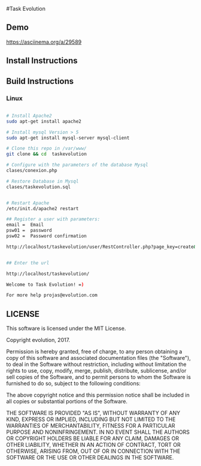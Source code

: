 #Task Evolution 

## Demo

https://asciinema.org/a/29589

## Install Instructions


## Build Instructions

### Linux

```bash

# Install Apache2 
sudo apt-get install apache2

# Install mysql Version > 5
sudo apt-get install mysql-server mysql-client

# Clone this repo in /var/www/
git clone && cd  taskevolution

# Configure with the parameters of the database Mysql
clases/conexion.php

# Restore Database in Mysql 
clases/taskevolution.sql


# Restart Apache 
/etc/init.d/apache2 restart

## Register a user with parameters:
email =  Email
psw01 =  password 
psw02 =  Password confirmation

http://localhost/taskevolution/user/RestController.php?page_key=create&psw01=12345&psw02=12345&email=develope@gmail.com


## Enter the url 

http://localhost/taskevolution/

Welcome to Task Evolution! =)

For more help projas@evolution.com
```


## LICENSE

This software is licensed under the MIT License.

Copyright evolution, 2017.

Permission is hereby granted, free of charge, to any person obtaining a
copy of this software and associated documentation files (the
"Software"), to deal in the Software without restriction, including
without limitation the rights to use, copy, modify, merge, publish,
distribute, sublicense, and/or sell copies of the Software, and to permit
persons to whom the Software is furnished to do so, subject to the
following conditions:

The above copyright notice and this permission notice shall be included
in all copies or substantial portions of the Software.

THE SOFTWARE IS PROVIDED "AS IS", WITHOUT WARRANTY OF ANY KIND, EXPRESS
OR IMPLIED, INCLUDING BUT NOT LIMITED TO THE WARRANTIES OF
MERCHANTABILITY, FITNESS FOR A PARTICULAR PURPOSE AND NONINFRINGEMENT. IN
NO EVENT SHALL THE AUTHORS OR COPYRIGHT HOLDERS BE LIABLE FOR ANY CLAIM,
DAMAGES OR OTHER LIABILITY, WHETHER IN AN ACTION OF CONTRACT, TORT OR
OTHERWISE, ARISING FROM, OUT OF OR IN CONNECTION WITH THE SOFTWARE OR THE
USE OR OTHER DEALINGS IN THE SOFTWARE.
